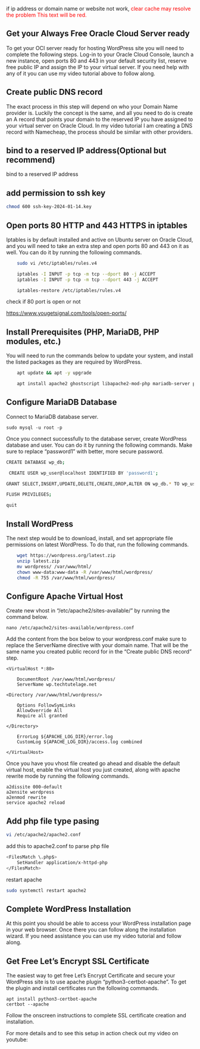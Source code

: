 if ip address or domain name  or website not work, <span style="color:red;">clear cache may resolve the problem</span>
<span style="color:red;">This text will be red.</span>


Get your Always Free Oracle Cloud Server ready
----------------------------------------------

To get your OCI server ready for hosting WordPress site you will need to complete the following steps. Log-in to your Oracle Cloud Console, launch a new instance, open ports 80 and 443 in your default security list, reserve free public IP and assign the IP to your virtual server. If you need help with any of it you can use my video tutorial above to follow along.

Create public DNS record
------------------------

The exact process in this step will depend on who your Domain Name provider is. Luckily the concept is the same, and all you need to do is create an A record that points your domain to the reserved IP you have assigned to your virtual server on Oracle Cloud. In my video tutorial I am creating a DNS record with Namecheap, the process should be similar with other providers.

bind to a reserved IP address(Optional but recommend)
------------------------
bind to a reserved IP address

add permission to ssh key
------------------------
```bash
chmod 600 ssh-key-2024-01-14.key
```

Open ports 80 HTTP and 443 HTTPS in iptables
--------------------------------------------

Iptables is by default installed and active on Ubuntu server on Oracle Cloud, and you will need to take an extra step and open ports 80 and 443 on it as well. You can do it by running the following commands.
```bash
    sudo vi /etc/iptables/rules.v4
```
```bash
    iptables -I INPUT -p tcp -m tcp --dport 80 -j ACCEPT
    iptables -I INPUT -p tcp -m tcp --dport 443 -j ACCEPT
```
```bash
    iptables-restore /etc/iptables/rules.v4
```

check if 80 port is open or not

https://www.yougetsignal.com/tools/open-ports/

Install Prerequisites (PHP, MariaDB, PHP modules, etc.)
-------------------------------------------------------

You will need to run the commands below to update your system, and install the listed packages as they are required by WordPress.

```bash
    apt update && apt -y upgrade
```
```bash
    apt install apache2 ghostscript libapache2-mod-php mariadb-server php php-bcmath php-curl php-imagick php-intl php-json php-mbstring  php-mysql php-xml php-zip wget unzip
```

Configure MariaDB Database
--------------------------

Connect to MariaDB database server.

    sudo mysql -u root -p

Once you connect successfully to the database server, create WordPress database and user. You can do it by running the following commands. Make sure to replace “password1” with better, more secure password.

```bash
CREATE DATABASE wp_db;
```

```bash
 CREATE USER wp_user@localhost IDENTIFIED BY 'password1';
```

```bash
GRANT SELECT,INSERT,UPDATE,DELETE,CREATE,DROP,ALTER ON wp_db.* TO wp_user@localhost;
```

```bash
FLUSH PRIVILEGES;
```

```bash
quit
```

Install WordPress
-----------------

The next step would be to download, install, and set appropriate file permissions on latest WordPress. To do that, run the following commands.
```bash
    wget https://wordpress.org/latest.zip
    unzip latest.zip
    mv wordpress/ /var/www/html/
    chown www-data:www-data -R /var/www/html/wordpress/
    chmod -R 755 /var/www/html/wordpress/
```

Configure Apache Virtual Host
-----------------------------

Create new vhost in “/etc/apache2/sites-available/” by running the command below.

    nano /etc/apache2/sites-available/wordpress.conf

Add the content from the box below to your wordpress.conf make sure to replace the ServerName directive with your domain name. That will be the same name you created public record for in the “Create public DNS record” step.

    <VirtualHost *:80>
    
        DocumentRoot /var/www/html/wordpress/
        ServerName wp.techtutelage.net
    
    <Directory /var/www/html/wordpress/>
    
        Options FollowSymLinks
        AllowOverride All
        Require all granted
    
    </Directory>
    
        ErrorLog ${APACHE_LOG_DIR}/error.log
        CustomLog ${APACHE_LOG_DIR}/access.log combined
    
    </VirtualHost>

Once you have you vhost file created go ahead and disable the default virtual host, enable the virtual host you just created, along with apache rewrite mode by running the following commands.

    a2dissite 000-default
    a2ensite wordpress
    a2enmod rewrite
    service apache2 reload

Add php file type pasing
-----------------------------
```bash
vi /etc/apache2/apache2.conf
```
add this to apache2.conf to parse php file
```bash
<FilesMatch \.php$>
    SetHandler application/x-httpd-php
</FilesMatch>
```
restart apache
```bash
sudo systemctl restart apache2
```

Complete WordPress Installation
-------------------------------

At this point you should be able to access your WordPress installation page in your web browser. Once there you can follow along the installation wizard. If you need assistance you can use my video tutorial and follow along.

Get Free Let’s Encrypt SSL Certificate
--------------------------------------

The easiest way to get free Let’s Encrypt Certificate and secure your WordPress site is to use apache plugin “python3-certbot-apache”. To get the plugin and install certificates run the following commands.

    apt install python3-certbot-apache
    certbot --apache

Follow the onscreen instructions to complete SSL certificate creation and installation.

For more details and to see this setup in action check out my video on youtube:
